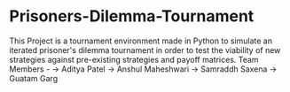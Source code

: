 # Prisoners-Dilemma-Tournament
This Project is a tournament environment made in Python to simulate an iterated prisoner's dilemma tournament in order to test the viability of new
strategies against pre-existing strategies and payoff matrices.
Team Members -
-> Aditya Patel
-> Anshul Maheshwari
-> Samraddh Saxena
-> Guatam Garg
